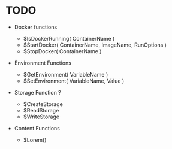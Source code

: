 
# TODO

- Docker functions
	- $IsDockerRunning( ContainerName )
	- $StartDocker( ContainerName, ImageName, RunOptions )
	- $StopDocker( ContainerName )

- Environment Functions
	- $GetEnvironment( VariableName )
	- $SetEnvironment( VariableName, Value )

- Storage Function ?
	- $CreateStorage
	- $ReadStorage
	- $WriteStorage

- Content Functions
	- $Lorem()
